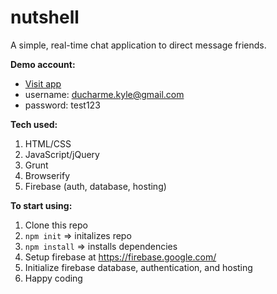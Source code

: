 # nutshell
A simple, real-time chat application to direct message friends.

**Demo account:**
* [Visit app](nutshell-kd.firebaseapp.com)
* username: ducharme.kyle@gmail.com
* password: test123

**Tech used:**
1. HTML/CSS
1. JavaScript/jQuery
1. Grunt
1. Browserify
1. Firebase (auth, database, hosting)

**To start using:**
1. Clone this repo
1. ``npm init`` => initalizes repo
1. ``npm install`` => installs dependencies
1. Setup firebase at https://firebase.google.com/
1. Initialize firebase database, authentication, and hosting
1. Happy coding
